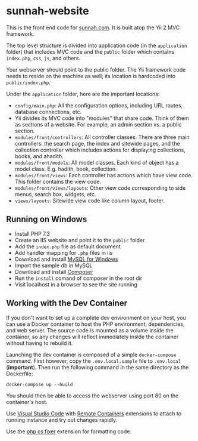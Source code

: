 # sunnah-website
This is the front end code for [sunnah.com](https://sunnah.com). It is built atop the Yii 2 MVC framework.

The top level structure is divided into application code (in the `application` folder) that includes MVC code and the `public` folder which contains `index.php`, `css`, `js`, and others. 

Your webserver should point to the public folder. The Yii framework code needs to reside on the machine as well; its location is hardcoded into `public/index.php`.

Under the `application` folder, here are the important locations:

* `config/main.php`: All the configuration options, including URL routes, database connections, etc.
* Yii divides its MVC code into "modules" that share code. Think of them as sections of a website. For example, an admin section vs. a public section. 
* `modules/front/controllers`: All controller classes. There are three main controllers: the search page, the index and sitewide pages, and the collection controller which includes actions for displaying collections, books, and ahadith.
* `modules/front/models`: All model classes. Each kind of object has a model class. E.g. hadith, book, collection.
* `modules/front/views`: Each controller has actions which have view code. This folder contains the view code.
* `modules/front/views/layouts`: Other view code corresponding to side menus, search box, widgets, etc.
* `views/layouts`: Sitewide view code like column layout, footer.


## Running on Windows

* Install PHP 7.3
* Create an IIS website and point it to the `public` folder
* Add the `index.php` file as default document
* Add handler mapping for `.php` files in iis
* Download and install [MySQL for Windows](https://dev.mysql.com/downloads/windows/)
* Import the sample db in MySQL
* Download and install [Composer](https://getcomposer.org/download/)
* Run the `install` comand of composer in the root dir
* Visit localhost in a browser to see the site running   


## Working with the Dev Container
If you don't want to set up a complete dev environment on your host, you can use a Docker container to host the PHP environment, dependencies, and web server. The source code is mounted as a volume inside the container, so any changes will reflect immediately inside the container without having to rebuild it.

Launching the dev container is composed of a simple `docker-compose` command. First however, copy the `.env.local.sample` file to `.env.local` (**important**). Then run the following command in the same directory as the Dockerfile:

`docker-compose up --build`

You should then be able to access the webserver using port 80 on the container's host.

Use [Visual Studio Code](https://code.visualstudio.com/) with [Remote Containers](https://code.visualstudio.com/docs/remote/containers) extensions to attach to running instance and try out changes rapidly.

Use the [php cs fixer](https://marketplace.visualstudio.com/items?itemName=makao.phpcsfixer) extension for formatting code.
